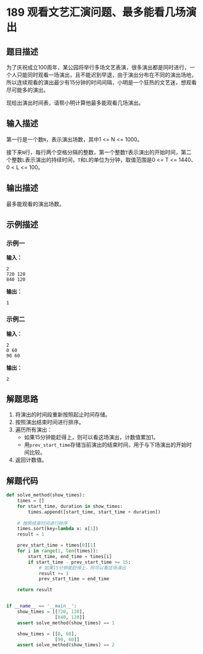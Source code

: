# 189 观看文艺汇演问题、最多能看几场演出

## 题目描述

为了庆祝成立100周年，某公园将举行多场文艺表演，很多演出都是同时进行，一个人只能同时观看一场演出，且不能迟到早退，由于演出分布在不同的演出场地，所以连续观看的演出最少有15分钟的时间间隔，小明是一个狂热的文艺迷，想观看尽可能多的演出。

现给出演出时间表，请帮小明计算他最多能观看几场演出。

## 输入描述

第一行是一个数`N`，表示演出场数，其中1 <= N <= 1000。

接下来`N`行，每行两个空格分隔的整数，第一个整数`T`表示演出的开始时间，第二个整数`L`表示演出的持续时间，`T`和`L`的单位为分钟，取值范围是0 <= T <= 1440、0 < L <= 100。

## 输出描述

最多能观看的演出场数。

## 示例描述

### 示例一

**输入：**

```text
2
720 120
840 120
```

**输出：**

```text
1
```

### 示例二

**输入：**

```text
2
0 60
90 60
```

**输出：**

```text
2
```

## 解题思路

1. 将演出的时间段重新按照起止时间存储。
2. 按照演出结束时间进行排序。
3. 遍历所有演出：
    - 如果15分钟能赶得上，则可以看这场演出，计数值累加1。
    - 用`prev_start_time`存储当前演出的结束时间，用于与下场演出的开始时间比较。
4. 返回计数值。    

## 解题代码

```python
def solve_method(show_times):
    times = []
    for start_time, duration in show_times:
        times.append([start_time, start_time + duration])
    
    # 按照结束时间进行排序
    times.sort(key=lambda x: x[1])
    result = 1

    prev_start_time = times[0][1]
    for i in range(1, len(times)):
        start_time, end_time = times[i]
        if start_time - prev_start_time >= 15:
            # 如果15分钟能赶得上，则可以看这场演出
            result += 1
            prev_start_time = end_time

    return result


if __name__ == '__main__':
    show_times = [[720, 120],
                  [840, 120]]
    assert solve_method(show_times) == 1

    show_times = [[0, 60],
                  [90, 60]]
    assert solve_method(show_times) == 2
```

